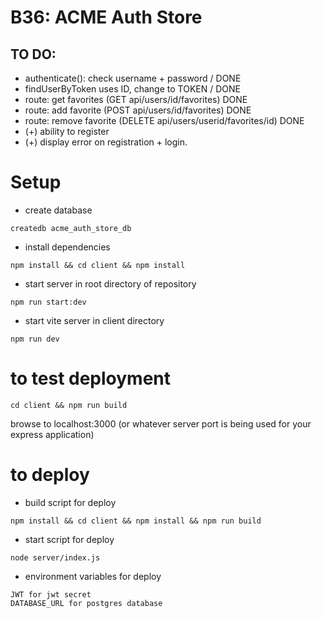 # B36: ACME Auth Store

## TO DO:
- authenticate(): check username + password / DONE
- findUserByToken uses ID, change to TOKEN / DONE
- route: get favorites (GET api/users/id/favorites) DONE
- route: add favorite (POST api/users/id/favorites) DONE
- route: remove favorite (DELETE api/users/userid/favorites/id) DONE
- (+) ability to register
- (+) display error on registration + login.




# Setup

- create database

```
createdb acme_auth_store_db
```

- install dependencies

```
npm install && cd client && npm install
```

- start server in root directory of repository
```
npm run start:dev
```

- start vite server in client directory

```
npm run dev
```

# to test deployment
```
cd client && npm run build
```

browse to localhost:3000 (or whatever server port is being used for your express application)

# to deploy
- build script for deploy

```
npm install && cd client && npm install && npm run build

```
- start script for deploy 

```
node server/index.js

```

- environment variables for deploy

```
JWT for jwt secret
DATABASE_URL for postgres database
```
